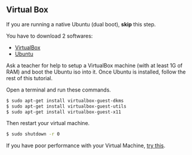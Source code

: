 ## Virtual Box

If you are running a native Ubuntu (dual boot), **skip** this step.

You have to download 2 softwares:

- [VirtualBox](https://www.virtualbox.org/wiki/Downloads)
- [Ubuntu](http://releases.ubuntu.com/14.04.1/ubuntu-14.04.1-desktop-amd64.iso)

Ask a teacher for help to setup a VirtualBox machine (with at least 1G of RAM) and boot
the Ubuntu iso into it. Once Ubuntu is installed, follow the rest of this tutorial.

Open a terminal and run these commands.

```bash
$ sudo apt-get install virtualbox-guest-dkms
$ sudo apt-get install virtualbox-guest-utils
$ sudo apt-get install virtualbox-guest-x11
```

Then restart your virtual machine.

```bash
$ sudo shutdown -r 0
```

If you have poor performance with your Virtual Machine, [try this](http://askubuntu.com/a/289758).